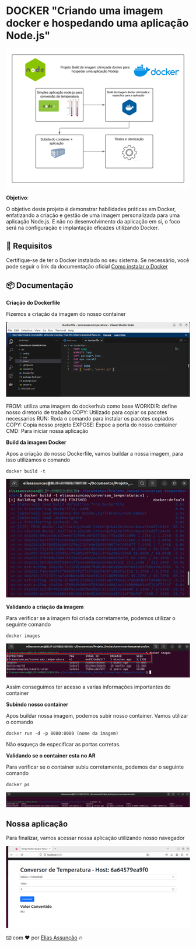 # DOCKER "Criando uma imagem docker e hospedando uma aplicação Node.js"
![Docker](./image/projeto.png)

**Objetivo**:

O objetivo deste projeto é demonstrar habilidades práticas em Docker, enfatizando a criação e gestão de uma imagem personalizada para uma aplicação Node.js. E não no desenvolvimento da aplicação em si, o foco será na configuração e implantação eficazes utilizando Docker.

## 📌 Requisitos

Certifique-se de ter o Docker instalado no seu sistema. Se necessário, você pode seguir o link da documentação oficial [Como instalar o Docker](https://docs.docker.com/engine/install/)


## 📦 Documentação

**Criação do Dockerfile**

Fizemos a criação da imagem do nosso container

![Docker](./image/01.png)

FROM: utiliza uma imagem do dockerhub como base
WORKDIR: define nosso diretorio de trabalho
COPY: Utilizado para copiar os pacotes necessarios
RUN: Roda o comando para instalar os pacotes copiados
COPY: Copia nosso projeto
EXPOSE: Expoe a porta do nosso container
CMD: Para iniciar nossa aplicação 

**Build da imagem Docker**

Apos a criação do nosso Dockerfile, vamos buildar a nossa imagem, para isso utilizamos o comando

```
docker build -t

```

![2](./image/02.png)

**Validando a criação da imagem**

Para verificar se a imagem foi criada corretamente, podemos utilizar o seguinte comando

```
docker images
```

![4](./image/03.png)

Assim conseguimos ter acesso a varias informações importantes do container

**Subindo nosso container**

Apos buildar nossa imagem, podemos subir nosso container. Vamos utilizar o comando

```
docker run -d -p 8080:8080 (nome da imagem)
```
Não esqueça de especificar as portas corretas.

**Validando se o container esta no AR**

Para verificar se o container subiu corretamente, podemos dar o seguinte comando

```
docker ps
```

![5](./image/05.png)

## Nossa aplicação

Para finalizar, vamos acessar nossa aplicação utilizando nosso navegador

![5](./image/06.png)


⌨️ com ❤️ por [Elias Assunção](https://github.com/Hooligam) 🔥

